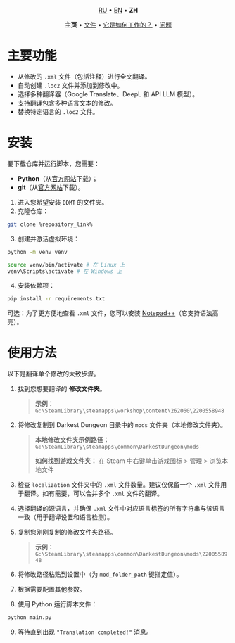 <!-- (Automatically translated via ChatGPT.) -->

<p align='center'>
    <a href='..\..\README.md'>RU</a> • <a href='..\en\README.md'>EN</a> • <b>ZH</b>
</p>
<p align='center'>
    <b>主页</b> • 
    <a href='settings.md'>文件</a> • <a href='how_it_works.md'>它是如何工作的？</a> • <a href='qa.md'>问题</a>
</p>


# 主要功能
* 从修改的 `.xml` 文件（包括注释）进行全文翻译。
* 自动创建 `.loc2` 文件并添加到修改中。
* 选择多种翻译器（Google Translate、DeepL 和 API LLM 模型）。
* 支持翻译包含多种语言文本的修改。
* 替换特定语言的 `.loc2` 文件。

# 安装
要下载仓库并运行脚本，您需要：
* **Python**（从[官方网站](https://www.python.org/downloads/)下载）；
* **git**（从[官方网站](https://git-scm.com/downloads)下载）。

1. 进入您希望安装 `DDMT` 的文件夹。
2. 克隆仓库：
```bash
git clone %repository_link%
```
3. 创建并激活虚拟环境：
```bash
python -m venv venv

source venv/bin/activate # 在 Linux 上
venv\Scripts\activate # 在 Windows 上
```
4. 安装依赖项：
```bash
pip install -r requirements.txt
```

可选：为了更方便地查看 `.xml` 文件，您可以安装 [Notepad++](https://notepad-plus-plus.org/downloads/)（它支持语法高亮）。

# 使用方法
以下是翻译单个修改的大致步骤。

1. 找到您想要翻译的 **修改文件夹**。
   > **示例：** `G:\SteamLibrary\steamapps\workshop\content\262060\2200558948`

2. 将修改复制到 Darkest Dungeon 目录中的 `mods` 文件夹（本地修改文件夹）。
   > **本地修改文件夹示例路径：** `G:\SteamLibrary\steamapps\common\DarkestDungeon\mods`
   >
   > **如何找到游戏文件夹：** 在 Steam 中右键单击游戏图标 > 管理 > 浏览本地文件

3. 检查 `localization` 文件夹中的 `.xml` 文件数量。建议仅保留一个 `.xml` 文件用于翻译。如有需要，可以合并多个 `.xml` 文件的翻译。

4. 选择翻译的源语言，并确保 `.xml` 文件中对应语言标签的所有字符串与该语言一致（用于翻译设置和语言检测）。

5. 复制您刚刚复制的修改文件夹路径。
   > **示例：** `G:\SteamLibrary\steamapps\common\DarkestDungeon\mods\2200558948`

6. 将修改路径粘贴到设置中（为 `mod_folder_path` 键指定值）。
7. 根据需要配置其他参数。
8. 使用 Python 运行脚本文件：
```bash
python main.py
```
9. 等待直到出现 `"Translation completed!"` 消息。
